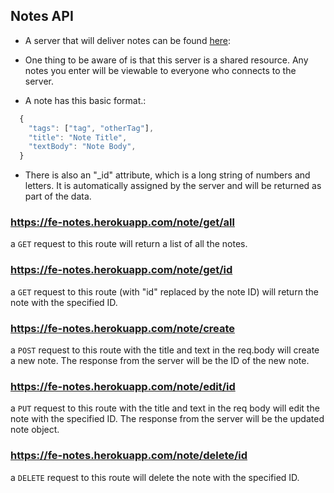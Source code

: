 ## Notes API

- A server that will deliver notes can be found [here](https://fe-notes.herokuapp.com):

- One thing to be aware of is that this server is a shared resource. Any notes you enter will be viewable to everyone who connects to the server.

- A note has this basic format.:

```js
  {
    "tags": ["tag", "otherTag"],
    "title": "Note Title",
    "textBody": "Note Body",
  }
```

- There is also an "\_id" attribute, which is a long string of numbers and letters. It is automatically assigned by the server and will be returned as part of the data.

### https://fe-notes.herokuapp.com/note/get/all

a `GET` request to this route will return a list of all the notes.

### https://fe-notes.herokuapp.com/note/get/id

a `GET` request to this route (with "id" replaced by the note ID) will return the note with the specified ID.

### https://fe-notes.herokuapp.com/note/create

a `POST` request to this route with the title and text in the req.body will create a new note. The response from the server will be the ID of the new note.

### https://fe-notes.herokuapp.com/note/edit/id

a `PUT` request to this route with the title and text in the req body will edit the note with the specified ID. The response from the server will be the updated note object.

### https://fe-notes.herokuapp.com/note/delete/id

a `DELETE` request to this route will delete the note with the specified ID.
